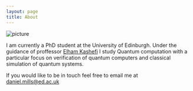 ```yaml
---
layout: page
title: About
---
```


![picture]({{"/assets/profile-pic.jpg"}})

I am currently a PhD student at the University of Edinburgh. Under the guidance of proffessor [Elham Kashefi](https://ekashefi.wordpress.com/) I study Quantum computation with a particular focus on verification of quantum computers and classical simulation of quantum systems.

If you would like to be in touch feel free to email me at daniel.mills@ed.ac.uk
